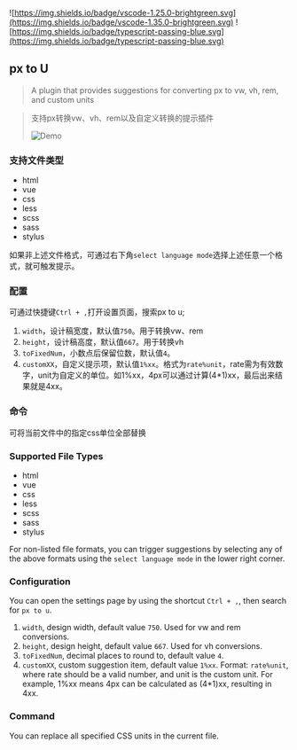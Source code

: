 ![https://img.shields.io/badge/vscode-1.25.0-brightgreen.svg](https://img.shields.io/badge/vscode-1.35.0-brightgreen.svg) ![https://img.shields.io/badge/typescript-passing-blue.svg](https://img.shields.io/badge/typescript-passing-blue.svg)

## px to U

> A plugin that provides suggestions for converting px to vw, vh, rem, and custom units

> 支持px转换vw、vh、rem以及自定义转换的提示插件
>
> ![Demo](https://s3.bmp.ovh/imgs/2021/09/c251a0dc8755f3d4.gif)

### 支持文件类型

- html
- vue
- css
- less
- scss
- sass
- stylus

如果非上述文件格式，可通过右下角`select language mode`选择上述任意一个格式，就可触发提示。

### 配置

可通过快捷键`Ctrl + ,`打开设置页面，搜索px to u;

1. `width`，设计稿宽度，默认值`750`。用于转换vw、rem
2. `height`，设计稿高度，默认值`667`。用于转换vh
3. `toFixedNum`，小数点后保留位数，默认值`4`。
4. `customXX`，自定义提示项，默认值`1%xx`。格式为`rate%unit`，rate需为有效数字，unit为自定义的单位。如1%xx，4px可以通过计算(4\*1)xx，最后出来结果就是4xx。

### 命令

可将当前文件中的指定css单位全部替换

### Supported File Types

- html
- vue
- css
- less
- scss
- sass
- stylus

For non-listed file formats, you can trigger suggestions by selecting any of the above formats using the `select language mode` in the lower right corner.

### Configuration

You can open the settings page by using the shortcut `Ctrl + ,`, then search for `px to u`.

1. `width`, design width, default value `750`. Used for vw and rem conversions.
2. `height`, design height, default value `667`. Used for vh conversions.
3. `toFixedNum`, decimal places to round to, default value `4`.
4. `customXX`, custom suggestion item, default value `1%xx`. Format: `rate%unit`, where rate should be a valid number, and unit is the custom unit. For example, 1%xx means 4px can be calculated as (4\*1)xx, resulting in 4xx.

### Command

You can replace all specified CSS units in the current file.
